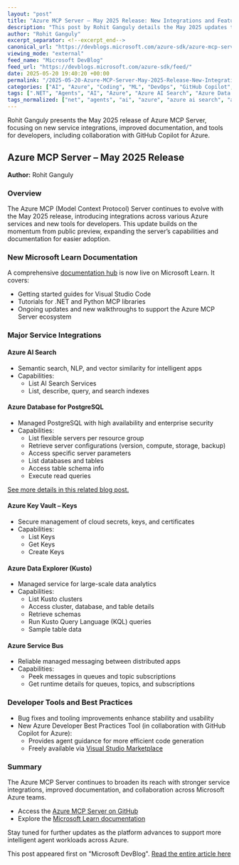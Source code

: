 ```yaml
---
layout: "post"
title: "Azure MCP Server – May 2025 Release: New Integrations and Features"
description: "This post by Rohit Ganguly details the May 2025 updates to the Azure MCP Server, highlighting new integrations with Azure AI Search, PostgreSQL, Key Vault, Data Explorer, and Service Bus. It also introduces fresh documentation, developer tools, and a best practices tool in collaboration with GitHub Copilot for Azure."
author: "Rohit Ganguly"
excerpt_separator: <!--excerpt_end-->
canonical_url: "https://devblogs.microsoft.com/azure-sdk/azure-mcp-server-may-2025-release/"
viewing_mode: "external"
feed_name: "Microsoft DevBlog"
feed_url: "https://devblogs.microsoft.com/azure-sdk/feed/"
date: 2025-05-20 19:40:20 +00:00
permalink: "/2025-05-20-Azure-MCP-Server-May-2025-Release-New-Integrations-and-Features.html"
categories: ["AI", "Azure", "Coding", "ML", "DevOps", "GitHub Copilot", "Security"]
tags: [".NET", "Agents", "AI", "Azure", "Azure AI Search", "Azure Data Explorer", "Azure Key Vault", "Azure MCP Server", "Azure SDK", "Azure Service Bus", "Cloud", "Coding", "Data Analytics", "Developer Best Practices", "DevOps", "Documentation", "GitHub Copilot", "GitHub Copilot For Azure", "Integrations", "Kusto", "MCP", "ML", "News", "PostgreSQL", "Python", "Security", "Visual Studio Code"]
tags_normalized: ["net", "agents", "ai", "azure", "azure ai search", "azure data explorer", "azure key vault", "azure mcp server", "azure sdk", "azure service bus", "cloud", "coding", "data analytics", "developer best practices", "devops", "documentation", "github copilot", "github copilot for azure", "integrations", "kusto", "mcp", "ml", "news", "postgresql", "python", "security", "visual studio code"]
---
```


Rohit Ganguly presents the May 2025 release of Azure MCP Server, focusing on new service integrations, improved documentation, and tools for developers, including collaboration with GitHub Copilot for Azure.<!--excerpt_end-->

## Azure MCP Server – May 2025 Release

**Author:** Rohit Ganguly

### Overview

The Azure MCP (Model Context Protocol) Server continues to evolve with the May 2025 release, introducing integrations across various Azure services and new tools for developers. This update builds on the momentum from public preview, expanding the server’s capabilities and documentation for easier adoption.

### New Microsoft Learn Documentation

A comprehensive [documentation hub](https://learn.microsoft.com/azure/developer/azure-mcp-server/) is now live on Microsoft Learn. It covers:

- Getting started guides for Visual Studio Code
- Tutorials for .NET and Python MCP libraries
- Ongoing updates and new walkthroughs to support the Azure MCP Server ecosystem

### Major Service Integrations

#### Azure AI Search

- Semantic search, NLP, and vector similarity for intelligent apps
- Capabilities:
  - List AI Search Services
  - List, describe, query, and search indexes

#### Azure Database for PostgreSQL

- Managed PostgreSQL with high availability and enterprise security
- Capabilities:
  - List flexible servers per resource group
  - Retrieve server configurations (version, compute, storage, backup)
  - Access specific server parameters
  - List databases and tables
  - Access table schema info
  - Execute read queries
  
[See more details in this related blog post.](https://aka.ms/azure-mcp-postgresql)

#### Azure Key Vault – Keys

- Secure management of cloud secrets, keys, and certificates
- Capabilities:
  - List Keys
  - Get Keys
  - Create Keys

#### Azure Data Explorer (Kusto)

- Managed service for large-scale data analytics
- Capabilities:
  - List Kusto clusters
  - Access cluster, database, and table details
  - Retrieve schemas
  - Run Kusto Query Language (KQL) queries
  - Sample table data

#### Azure Service Bus

- Reliable managed messaging between distributed apps
- Capabilities:
  - Peek messages in queues and topic subscriptions
  - Get runtime details for queues, topics, and subscriptions

### Developer Tools and Best Practices

- Bug fixes and tooling improvements enhance stability and usability
- New Azure Developer Best Practices Tool (in collaboration with GitHub Copilot for Azure):
  - Provides agent guidance for more efficient code generation
  - Freely available via [Visual Studio Marketplace](https://marketplace.visualstudio.com/items?itemName=ms-azuretools.vscode-azure-github-copilot)

### Summary

The Azure MCP Server continues to broaden its reach with stronger service integrations, improved documentation, and collaboration across Microsoft Azure teams.

- Access the [Azure MCP Server on GitHub](https://github.com/Azure/azure-mcp/)
- Explore the [Microsoft Learn documentation](https://learn.microsoft.com/azure/developer/azure-mcp-server/)

Stay tuned for further updates as the platform advances to support more intelligent agent workloads across Azure.

This post appeared first on "Microsoft DevBlog". [Read the entire article here](https://devblogs.microsoft.com/azure-sdk/azure-mcp-server-may-2025-release/)
